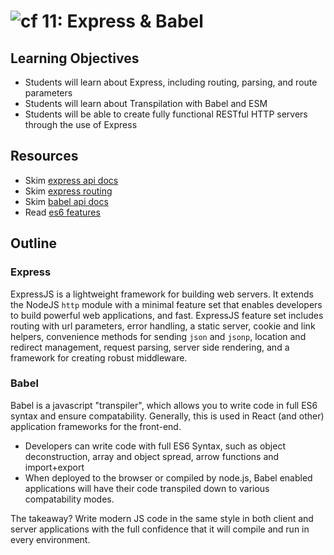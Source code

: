 ![cf](http://i.imgur.com/7v5ASc8.png) 11: Express  & Babel
===

## Learning Objectives
* Students will learn about Express, including routing, parsing, and route parameters
* Students will learn about Transpilation with Babel and ESM
* Students will be able to create fully functional RESTful HTTP servers through the use of Express

## Resources
* Skim [express api docs](http://expressjs.com/en/4x/api.html)
* Skim [express routing](http://expressjs.com/en/guide/routing.html)
* Skim [babel api docs](https://babeljs.io/docs/usage/api/)
* Read [es6 features](https://babeljs.io/learn-es2015/)


## Outline

### Express
ExpressJS is a lightweight framework for building web servers. It extends the NodeJS `http` module with a minimal feature set that enables developers to build powerful web applications, and fast. ExpressJS feature set includes routing with url parameters, error handling, a static server, cookie and link helpers, convenience methods for sending `json` and `jsonp`, location and redirect management, request parsing, server side rendering, and a framework for creating robust middleware.

### Babel
Babel is a javascript "transpiler", which allows you to write code in full ES6 syntax and ensure compatability.  Generally, this is used in React (and other) application frameworks for the front-end.

 - Developers can write code with full ES6 Syntax, such as object deconstruction, array and object spread, arrow functions and import+export
 - When deployed to the browser or compiled by node.js, Babel enabled applications will have their code transpiled down to various compatability modes.

 The takeaway? Write modern JS code in the same style in both client and server applications with the full confidence that it will compile and run in every environment.
